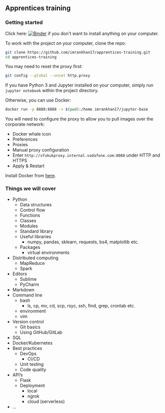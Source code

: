 ## Apprentices training

### Getting started

Click here: [![Binder](https://mybinder.org/badge_logo.svg)](https://mybinder.org/v2/gh/imrankhan17/apprentices-training/master) if you don't want to install anything on your computer.

To work with the project on your computer, clone the repo:
```bash
git clone https://github.com/imrankhan17/apprentices-training.git
cd apprentices-training
```

You may need to reset the proxy first:
```bash
git config --global --unset http.proxy
```

If you have Python 3 and Jupyter installed on your computer, simply run `jupyter notebook` within the project directory.

Otherwise, you can use Docker:
```bash
docker run -p 8888:8888 -v $(pwd):/home imrankhan17/jupyter-base
```

You will need to configure the proxy to allow you to pull images over the corporate network:
* Docker whale icon
* Preferences
* Proxies
* Manual proxy configuration
* Enter `http://vfukukproxy.internal.vodafone.com:8080` under HTTP and HTTPS
* Apply & Restart

Install Docker from [here](https://download.docker.com/mac/stable/Docker.dmg).

### Things we will cover

* Python
  * Data structures
  * Control flow
  * Functions
  * Classes
  * Modules
  * Standard library
  * Useful libraries
    * numpy, pandas, sklearn, requests, bs4, matplotlib etc.
  * Packages
    * virtual environments
* Distributed computing
  * MapReduce
  * Spark
* Editors
  * Sublime
  * PyCharm
* Markdown
* Command line
  * bash
    * ls, cp, mv, cd, scp, rsyc, ssh, find, grep, crontab etc.
  * environment
  * vim
* Version control
  * Git basics
  * Using GitHub/GitLab
* SQL
* Docker/Kubernetes
* Best practices
  * DevOps
    * CI/CD
  * Unit testing
  * Code quality
* API’s
  * Flask
  * Deployment
    * local
    * ngrok
    * cloud (serverless)
* ...

